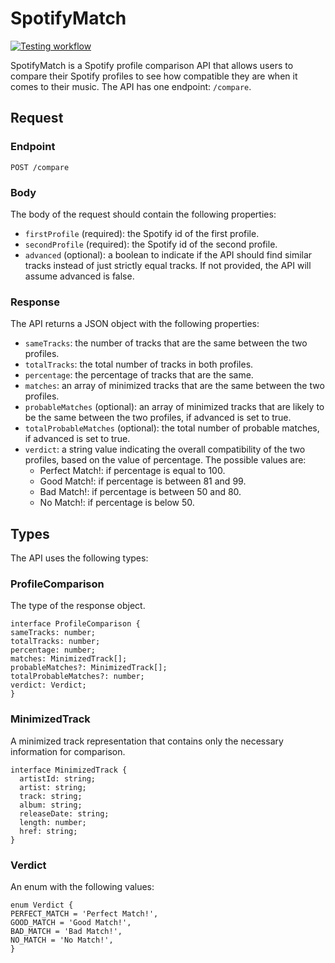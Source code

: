 # SpotifyMatch

[![Testing workflow](https://github.com/Neppale/SpotifyMatch/actions/workflows/testing.yaml/badge.svg?branch=develop)](https://github.com/Neppale/SpotifyMatch/actions/workflows/testing.yaml)

SpotifyMatch is a Spotify profile comparison API that allows users to compare their Spotify profiles to see how compatible they are when it comes to their music. The API has one endpoint: `/compare`.

## Request

### Endpoint

`POST /compare`

### Body

The body of the request should contain the following properties:

- `firstProfile` (required): the Spotify id of the first profile.
- `secondProfile` (required): the Spotify id of the second profile.
- `advanced` (optional): a boolean to indicate if the API should find similar tracks instead of just strictly equal tracks. If not provided, the API will assume advanced is false.

### Response

The API returns a JSON object with the following properties:

- `sameTracks`: the number of tracks that are the same between the two profiles.
- `totalTracks`: the total number of tracks in both profiles.
- `percentage`: the percentage of tracks that are the same.
- `matches`: an array of minimized tracks that are the same between the two profiles.
- `probableMatches` (optional): an array of minimized tracks that are likely to be the same between the two profiles, if advanced is set to true.
- `totalProbableMatches` (optional): the total number of probable matches, if advanced is set to true.
- `verdict`: a string value indicating the overall compatibility of the two profiles, based on the value of percentage. The possible values are:
  - Perfect Match!: if percentage is equal to 100.
  - Good Match!: if percentage is between 81 and 99.
  - Bad Match!: if percentage is between 50 and 80.
  - No Match!: if percentage is below 50.

## Types

The API uses the following types:

### ProfileComparison

The type of the response object.

```
interface ProfileComparison {
sameTracks: number;
totalTracks: number;
percentage: number;
matches: MinimizedTrack[];
probableMatches?: MinimizedTrack[];
totalProbableMatches?: number;
verdict: Verdict;
}
```

### MinimizedTrack

A minimized track representation that contains only the necessary information for comparison.

```
interface MinimizedTrack {
  artistId: string;
  artist: string;
  track: string;
  album: string;
  releaseDate: string;
  length: number;
  href: string;
}
```

### Verdict

An enum with the following values:

```
enum Verdict {
PERFECT_MATCH = 'Perfect Match!',
GOOD_MATCH = 'Good Match!',
BAD_MATCH = 'Bad Match!',
NO_MATCH = 'No Match!',
}
```
